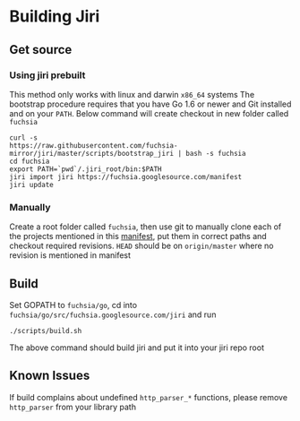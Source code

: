 # Building  Jiri

## Get source

### Using jiri prebuilt
This method only works with linux and darwin `x86_64` systems
The bootstrap procedure requires that you have Go 1.6 or newer and Git installed and on your `PATH`. Below command will create checkout in new folder called `fuchsia`
```
curl -s
https://raw.githubusercontent.com/fuchsia-mirror/jiri/master/scripts/bootstrap_jiri | bash -s fuchsia
cd fuchsia
export PATH=`pwd`/.jiri_root/bin:$PATH
jiri import jiri https://fuchsia.googlesource.com/manifest
jiri update
```
### Manually
Create a root folder called `fuchsia`, then use git to manually clone each of the projects mentioned in this [manifest][jiri manifest], put them in correct paths and checkout required revisions. `HEAD` should be on `origin/master` where no revision is mentioned in manifest

## Build
Set GOPATH to `fuchsia/go`, cd into `fuchsia/go/src/fuchsia.googlesource.com/jiri` and run
```
./scripts/build.sh
```

The above command should build jiri and put it into your jiri repo root

## Known Issues

If build complains about undefined `http_parser_*` functions, please remove `http_parser` from your library path

[jiri manifest]: https://fuchsia.googlesource.com/manifest/+/refs/heads/master/jiri "jiri manifest"
